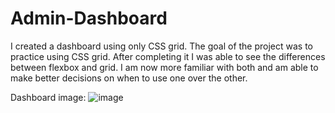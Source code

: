 # Admin-Dashboard

I created a dashboard using only CSS grid. The goal of the project was to practice using CSS grid. After completing it I was able to see the differences between flexbox and grid. I am now more familiar with both and am able to make better decisions on when to use one over the other. 

Dashboard image: 
![image](https://github.com/K3nnneth/Admin-Dashboard/assets/80609596/d58e677d-f4ea-4056-8217-19cb2492d44a)
